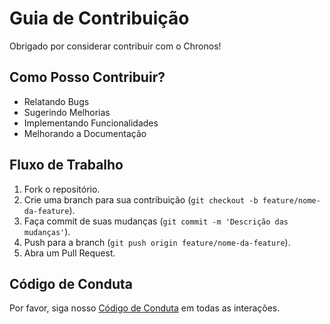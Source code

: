 # Guia de Contribuição

Obrigado por considerar contribuir com o Chronos!

## Como Posso Contribuir?

- Relatando Bugs
- Sugerindo Melhorias
- Implementando Funcionalidades
- Melhorando a Documentação

## Fluxo de Trabalho

1. Fork o repositório.
2. Crie uma branch para sua contribuição (`git checkout -b feature/nome-da-feature`).
3. Faça commit de suas mudanças (`git commit -m 'Descrição das mudanças'`).
4. Push para a branch (`git push origin feature/nome-da-feature`).
5. Abra um Pull Request.

## Código de Conduta

Por favor, siga nosso [Código de Conduta](CODE_OF_CONDUCT.md) em todas as interações.
